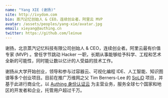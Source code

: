 ```yaml
---
name: "Yang XIE (谢扬)"
site: http://ivydom.com
bio: 蒸汽记忆创始人 & CEO，连续创业者，阿里云 MVP
avatar: /assets/peoples/yang-xie/avatar.jpg
email: xieyang@authing.cn
twitter: https://github.com/leinue
---
```


谢扬，北京蒸汽记忆科技有限公司创始人 & CEO，连续创业者。阿里云最有价值专家 (MVP) 。曾任字节跳动 Hacker 一职，长期从事能够给予科学、工程和艺术全新的可能性，同时能让数以亿计的人受益的技术工作。

谢扬从大学开始创业，领导和参与过容器云、可视化编程 IDE、人工智能、知识图谱等多个创业项目。目前在推广万维网之父 Tim Berners-Lee 的 [SoLiD](https://learnsolid.cn) 项目，并基于此进行商业化，以 [Authing 身份认证云](https://authing.cn) 为主营业务，服务全球七个国家和地区的开发者和企业，托管用户超过千万。
